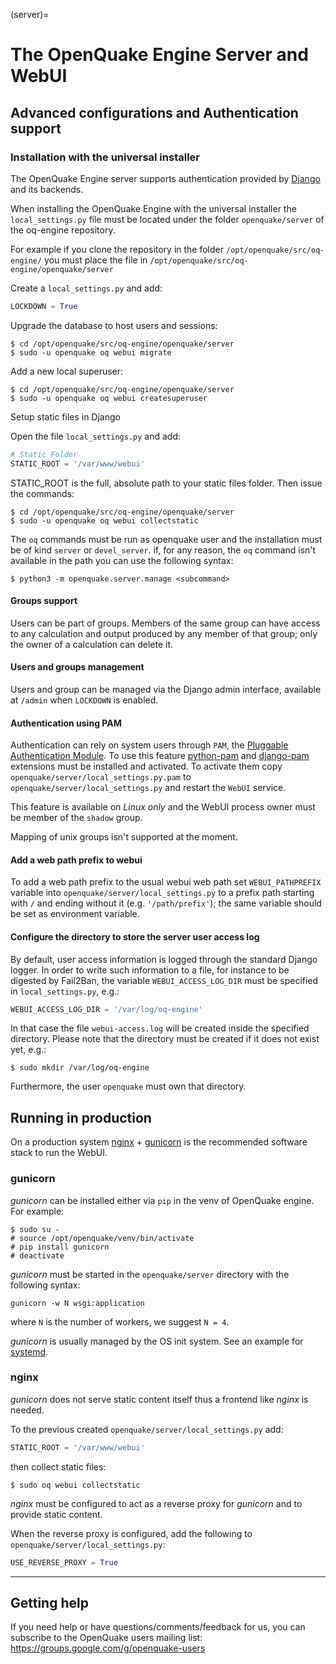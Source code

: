 (server)=

# The OpenQuake Engine Server and WebUI

## Advanced configurations and Authentication support

### Installation with the universal installer

The OpenQuake Engine server supports authentication provided by [Django](https://docs.djangoproject.com/en/stable/topics/auth/) and its backends.

When installing the OpenQuake Engine with the universal installer the `local_settings.py` file must be located under the folder `openquake/server` of the oq-engine repository.

For example if you clone the repository in the folder `/opt/openquake/src/oq-engine/` you must place the file in `/opt/openquake/src/oq-engine/openquake/server`

Create a `local_settings.py` and add:
```python
LOCKDOWN = True
```

Upgrade the database to host users and sessions:
```console
$ cd /opt/openquake/src/oq-engine/openquake/server
$ sudo -u openquake oq webui migrate
```

Add a new local superuser:
```console
$ cd /opt/openquake/src/oq-engine/openquake/server
$ sudo -u openquake oq webui createsuperuser
```

Setup static files in Django

Open the file `local_settings.py` and add:
```python
# Static Folder
STATIC_ROOT = '/var/www/webui'
```
STATIC_ROOT is the full, absolute path to your static files folder.
Then issue the commands:

```console
$ cd /opt/openquake/src/oq-engine/openquake/server
$ sudo -u openquake oq webui collectstatic
```
The `oq` commands must be run as openquake user and the installation must be of kind `server` or `devel_server`.
if, for any reason, the `oq` command isn't available in the path you can use the following syntax:

```console
$ python3 -m openquake.server.manage <subcommand>
```
#### Groups support

Users can be part of groups. Members of the same group can have access to any calculation and output produced by any member of that group; only the owner of a calculation can delete it.


#### Users and groups management

Users and group can be managed via the Django admin interface, available at `/admin` when `LOCKDOWN` is enabled.


#### Authentication using PAM
Authentication can rely on system users through `PAM`, the [Pluggable Authentication Module](https://en.wikipedia.org/wiki/Pluggable_authentication_module). To use this feature [python-pam](https://github.com/FirefighterBlu3/python-pam) and [django-pam](https://github.com/cnobile2012/django-pam) extensions must be installed and activated. To activate them copy `openquake/server/local_settings.py.pam` to `openquake/server/local_settings.py` and restart the `WebUI` service.

This feature is available on _Linux only_ and the WebUI process owner must be member of the `shadow` group.

Mapping of unix groups isn't supported at the moment.

#### Add a web path prefix to webui

To add a web path prefix to the usual webui web path set ``WEBUI_PATHPREFIX`` variable into ``openquake/server/local_settings.py`` to a prefix path starting with ``/`` and ending without it (e.g. ``'/path/prefix'``); the same variable should be set as environment variable.

#### Configure the directory to store the server user access log

By default, user access information is logged through the standard Django logger. In order to write such information to a file, for instance to be digested by Fail2Ban, the variable `WEBUI_ACCESS_LOG_DIR` must be specified in `local_settings.py`, e.g.:
```python
WEBUI_ACCESS_LOG_DIR = '/var/log/oq-engine'
```
In that case the file `webui-access.log` will be created inside the specified directory.
Please note that the directory must be created if it does not exist yet, e.g.:
```console
$ sudo mkdir /var/log/oq-engine
```
Furthermore, the user `openquake` must own that directory.

## Running in production

On a production system [nginx](http://nginx.org/en/) + [gunicorn](http://gunicorn.org/) is the recommended software stack to run the WebUI.

### gunicorn

*gunicorn* can be installed either via `pip` in the venv of OpenQuake engine. For example:

```console
$ sudo su -
# source /opt/openquake/venv/bin/activate
# pip install gunicorn
# deactivate
```

*gunicorn* must be started in the `openquake/server` directory with the following syntax:

```console
gunicorn -w N wsgi:application
```

where `N` is the number of workers, we suggest `N = 4`.

*gunicorn* is usually managed by the OS init system. See an example for [systemd](https://github.com/gem/oq-engine/blob/master/debian/systemd/openquake-webui.service).

### nginx

*gunicorn* does not serve static content itself thus a frontend like *nginx* is needed.

To the previous created `openquake/server/local_settings.py` add:

```python
STATIC_ROOT = '/var/www/webui'
```

then collect static files:

```console
$ sudo oq webui collectstatic
```

*nginx* must be configured to act as a reverse proxy for *gunicorn* and to provide static content.

When the reverse proxy is configured, add the following to `openquake/server/local_settings.py`:
```python
USE_REVERSE_PROXY = True
```

***

## Getting help
If you need help or have questions/comments/feedback for us, you can subscribe to the OpenQuake users mailing list: https://groups.google.com/g/openquake-users
